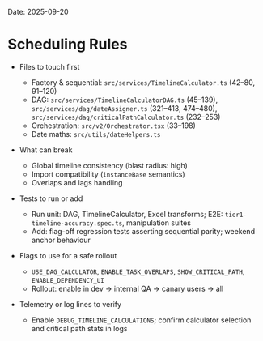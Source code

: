 Date: 2025-09-20

# Scheduling Rules

- Files to touch first
  - Factory & sequential: `src/services/TimelineCalculator.ts` (42–80, 91–120)
  - DAG: `src/services/TimelineCalculatorDAG.ts` (45–139), `src/services/dag/dateAssigner.ts` (321–413, 474–480), `src/services/dag/criticalPathCalculator.ts` (232–253)
  - Orchestration: `src/v2/Orchestrator.tsx` (33–198)
  - Date maths: `src/utils/dateHelpers.ts`

- What can break
  - Global timeline consistency (blast radius: high)
  - Import compatibility (`instanceBase` semantics)
  - Overlaps and lags handling

- Tests to run or add
  - Run unit: DAG, TimelineCalculator, Excel transforms; E2E: `tier1-timeline-accuracy.spec.ts`, manipulation suites
  - Add: flag-off regression tests asserting sequential parity; weekend anchor behaviour

- Flags to use for a safe rollout
  - `USE_DAG_CALCULATOR`, `ENABLE_TASK_OVERLAPS`, `SHOW_CRITICAL_PATH`, `ENABLE_DEPENDENCY_UI`
  - Rollout: enable in dev → internal QA → canary users → all

- Telemetry or log lines to verify
  - Enable `DEBUG_TIMELINE_CALCULATIONS`; confirm calculator selection and critical path stats in logs

